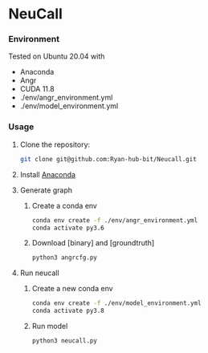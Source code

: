# NeuCall


### Environment
Tested on Ubuntu 20.04 with
 - Anaconda
 - Angr
 - CUDA 11.8
 - ./env/angr_environment.yml
 - ./env/model_environment.yml

### Usage
1. Clone the repository:

   ```bash
   git clone git@github.com:Ryan-hub-bit/Neucall.git

2. Install [Anaconda](https://docs.conda.io/projects/conda/en/latest/user-guide/install/linux.html#)
3. Generate graph
   1. Create a conda env

        ```bash
        conda env create -f ./env/angr_environment.yml
        conda activate py3.6

        ```
   2. Download [binary] and [groundtruth]

        ```bash
        python3 angrcfg.py
        ```
4. Run neucall
   1. Create a new conda env
        ```bash
        conda env create -f ./env/model_environment.yml
        conda activate py3.8
        ```
    2. Run model
        ```bash
        python3 neucall.py
        ```
